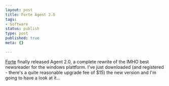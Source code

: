 ```yaml
---
layout: post
title: Forte Agent 2.0
tags:
- Software
status: publish
type: post
published: true
meta: {}

---
```

<a href="http://www.forteinc.com">Forte</a> finally released Agent 2.0, a complete rewrite of the IMHO best newsreader for the windows plattform. I've just downloaded (and registered - there's a quite reasonable upgrade fee of $15) the new version and I'm going to have a look at it...
